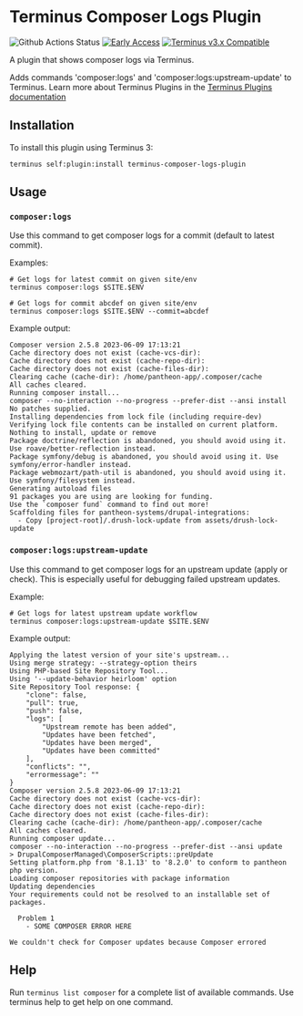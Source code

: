 # Terminus Composer Logs Plugin

![Github Actions Status](https://github.com/pantheon-systems/terminus-composer-logs-plugin/actions/workflows/ci.yml/badge.svg)
[![Early Access](https://img.shields.io/badge/Pantheon-Early_Access-yellow?logo=pantheon&color=FFDC28)](https://docs.pantheon.io/oss-support-levels#early-access)
[![Terminus v3.x Compatible](https://img.shields.io/badge/terminus-3.x-green.svg)](https://github.com/pantheon-systems/terminus-composer-logs-plugin/tree/main)

A plugin that shows composer logs via Terminus.

Adds commands 'composer:logs' and 'composer:logs:upstream-update' to Terminus. Learn more about Terminus Plugins in the
[Terminus Plugins documentation](https://pantheon.io/docs/terminus/plugins)

## Installation

To install this plugin using Terminus 3:
```
terminus self:plugin:install terminus-composer-logs-plugin
```

## Usage

### `composer:logs`

Use this command to get composer logs for a commit (default to latest commit).

Examples:

```
# Get logs for latest commit on given site/env
terminus composer:logs $SITE.$ENV

# Get logs for commit abcdef on given site/env
terminus composer:logs $SITE.$ENV --commit=abcdef
```

Example output:

```
Composer version 2.5.8 2023-06-09 17:13:21
Cache directory does not exist (cache-vcs-dir):
Cache directory does not exist (cache-repo-dir):
Cache directory does not exist (cache-files-dir):
Clearing cache (cache-dir): /home/pantheon-app/.composer/cache
All caches cleared.
Running composer install...
composer --no-interaction --no-progress --prefer-dist --ansi install
No patches supplied.
Installing dependencies from lock file (including require-dev)
Verifying lock file contents can be installed on current platform.
Nothing to install, update or remove
Package doctrine/reflection is abandoned, you should avoid using it. Use roave/better-reflection instead.
Package symfony/debug is abandoned, you should avoid using it. Use symfony/error-handler instead.
Package webmozart/path-util is abandoned, you should avoid using it. Use symfony/filesystem instead.
Generating autoload files
91 packages you are using are looking for funding.
Use the `composer fund` command to find out more!
Scaffolding files for pantheon-systems/drupal-integrations:
  - Copy [project-root]/.drush-lock-update from assets/drush-lock-update
```

### `composer:logs:upstream-update`

Use this command to get composer logs for an upstream update (apply or check). This is especially useful for debugging failed upstream updates.

Example:

```
# Get logs for latest upstream update workflow
terminus composer:logs:upstream-update $SITE.$ENV
```

Example output:

```
Applying the latest version of your site's upstream...
Using merge strategy: --strategy-option theirs
Using PHP-based Site Repository Tool...
Using '--update-behavior heirloom' option
Site Repository Tool response: {
    "clone": false,
    "pull": true,
    "push": false,
    "logs": [
        "Upstream remote has been added",
        "Updates have been fetched",
        "Updates have been merged",
        "Updates have been committed"
    ],
    "conflicts": "",
    "errormessage": ""
}
Composer version 2.5.8 2023-06-09 17:13:21
Cache directory does not exist (cache-vcs-dir):
Cache directory does not exist (cache-repo-dir):
Cache directory does not exist (cache-files-dir):
Clearing cache (cache-dir): /home/pantheon-app/.composer/cache
All caches cleared.
Running composer update...
composer --no-interaction --no-progress --prefer-dist --ansi update
> DrupalComposerManaged\ComposerScripts::preUpdate
Setting platform.php from '8.1.13' to '8.2.0' to conform to pantheon php version.
Loading composer repositories with package information
Updating dependencies
Your requirements could not be resolved to an installable set of packages.

  Problem 1
    - SOME COMPOSER ERROR HERE

We couldn't check for Composer updates because Composer errored
```

## Help

Run `terminus list composer` for a complete list of available commands. Use terminus help <command> to get help on one command.

